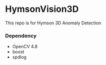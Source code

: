 # HymsonVision3D
This repo is for Hymson 3D Anomaly Detection

### Dependency
- OpenCV 4.8
- boost 
- spdlog
